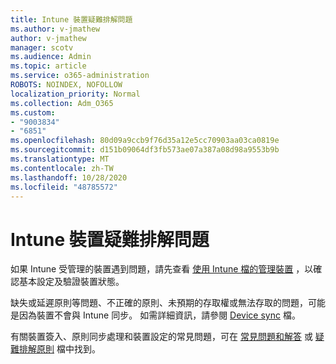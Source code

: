 ```yaml
---
title: Intune 裝置疑難排解問題
ms.author: v-jmathew
author: v-jmathew
manager: scotv
ms.audience: Admin
ms.topic: article
ms.service: o365-administration
ROBOTS: NOINDEX, NOFOLLOW
localization_priority: Normal
ms.collection: Adm_O365
ms.custom:
- "9003834"
- "6851"
ms.openlocfilehash: 80d09a9ccb9f76d35a12e5cc70903aa03ca0819e
ms.sourcegitcommit: d151b09064df3fb573ae07a387a08d98a9553b9b
ms.translationtype: MT
ms.contentlocale: zh-TW
ms.lasthandoff: 10/28/2020
ms.locfileid: "48785572"
---
```

# <a name="troubleshooting-problems-with-intune-devices"></a>Intune 裝置疑難排解問題

如果 Intune 受管理的裝置遇到問題，請先查看 [使用 Intune 檔的管理裝置](https://docs.microsoft.com/mem/intune/protect/endpoint-security-manage-devices) ，以確認基本設定及驗證裝置狀態。

缺失或延遲原則等問題、不正確的原則、未預期的存取權或無法存取的問題，可能是因為裝置不會與 Intune 同步。 如需詳細資訊，請參閱 [Device sync](https://docs.microsoft.com/mem/intune/remote-actions/device-sync) 檔。

有關裝置簽入、原則同步處理和裝置設定的常見問題，可在 [常見問題和解答](https://docs.microsoft.com/mem/intune/configuration/device-profile-troubleshoot) 或 [疑難排解原則](https://docs.microsoft.com/mem/intune/configuration/troubleshoot-policies-in-microsoft-intune) 檔中找到。
